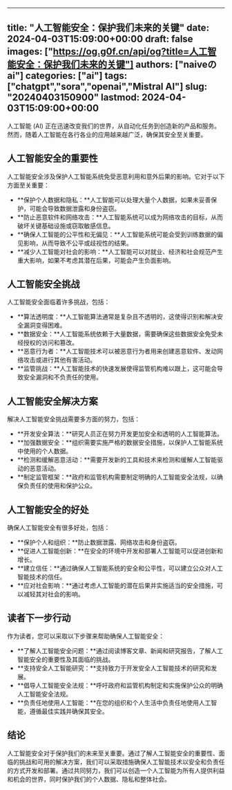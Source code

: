 
---
title: "人工智能安全：保护我们未来的关键"
date: 2024-04-03T15:09:00+00:00
draft: false
images: ["https://og.g0f.cn/api/og?title=人工智能安全：保护我们未来的关键"]
authors: ["naiveのai"]
categories: ["ai"]
tags: ["chatgpt","sora","openai","Mistral AI"]
slug: "20240403150900"
lastmod: 2024-04-03T15:09:00+00:00
---
人工智能 (AI) 正在迅速改变我们的世界，从自动化任务到创造新的产品和服务。然而，随着人工智能在各行各业的应用越来越广泛，确保其安全至关重要。

## 人工智能安全的重要性

人工智能安全涉及保护人工智能系统免受恶意利用和意外后果的影响。它对于以下方面至关重要：

- **保护个人数据和隐私：**人工智能可以处理大量个人数据，如果未妥善保护，可能会导致数据泄露和身份盗窃。
- **防止恶意软件和网络攻击：**人工智能系统可以成为网络攻击的目标，从而破坏关键基础设施或窃取敏感信息。
- **确保人工智能的公平性和无偏见：**人工智能系统可能会受到训练数据的偏见影响，从而导致不公平或歧视性的结果。
- **减少人工智能对社会的影响：**人工智能可以对就业、经济和社会规范产生重大影响，如果不考虑其潜在后果，可能会产生负面影响。

## 人工智能安全挑战

人工智能安全面临着许多挑战，包括：

- **算法透明度：**人工智能算法通常是复杂且不透明的，这使得识别和解决安全漏洞变得困难。
- **数据安全：**人工智能系统依赖于大量数据，需要确保这些数据安全免受未经授权的访问和篡改。
- **恶意行为者：**人工智能技术可以被恶意行为者用来创建恶意软件、发动网络攻击或进行其他有害活动。
- **监管挑战：**人工智能技术的快速发展使得监管机构难以跟上，这可能会导致安全漏洞和不负责任的使用。

## 人工智能安全解决方案

解决人工智能安全挑战需要多方面的努力，包括：

- **开发安全算法：**研究人员正在努力开发更加安全和透明的人工智能算法。
- **加强数据安全：**组织需要实施严格的数据安全措施，以保护人工智能系统中使用的个人数据。
- **检测和缓解恶意活动：**需要开发新的工具和技术来检测和缓解人工智能驱动的恶意活动。
- **制定监管框架：**政府和监管机构需要制定明确的人工智能安全法规，以确保负责任的使用和保护公众。

## 人工智能安全的好处

确保人工智能安全有很多好处，包括：

- **保护个人和组织：**防止数据泄露、网络攻击和身份盗窃。
- **促进人工智能创新：**在安全的环境中开发和部署人工智能可以促进创新和增长。
- **建立信任：**通过确保人工智能系统的安全和公平性，可以建立公众对人工智能技术的信任。
- **应对社会影响：**通过考虑人工智能的潜在后果并实施适当的安全措施，可以减轻其对社会的影响。

## 读者下一步行动

作为读者，您可以采取以下步骤来帮助确保人工智能安全：

- **了解人工智能安全问题：**通过阅读博客文章、新闻和研究报告，了解人工智能安全的重要性及其面临的挑战。
- **支持安全人工智能研究：**支持致力于开发安全人工智能技术的研究和发展。
- **倡导人工智能安全法规：**呼吁政府和监管机构制定和实施保护公众的明确人工智能安全法规。
- **负责任地使用人工智能：**在您的组织和个人生活中负责任地使用人工智能，遵循最佳实践并确保其安全。

## 结论

人工智能安全对于保护我们的未来至关重要。通过了解人工智能安全的重要性、面临的挑战和可用的解决方案，我们可以采取措施确保人工智能技术以安全和负责任的方式开发和部署。通过共同努力，我们可以创造一个人工智能为所有人提供利益和机会的世界，同时保护我们的个人数据、隐私和整体社会。